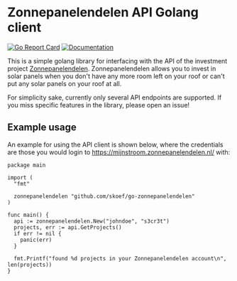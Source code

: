 # Zonnepanelendelen API Golang client

[![Go Report Card](https://goreportcard.com/badge/github.com/skoef/go-zonnepanelendelen)](https://goreportcard.com/report/github.com/skoef/go-zonnepanelendelen) [![Documentation](https://godoc.org/github.com/skoef/go-zonnepanelendelen?status.svg)](http://godoc.org/github.com/skoef/go-zonnepanelendelen)

This is a simple golang library for interfacing with the API of the investment project [Zonnepanelendelen](https://zonnepanelendelen.nl). Zonnepanelendelen allows you to invest in solar panels when you don't have any more room left on your roof or can't put any solar panels on your roof at all.

For simplicity sake, currently only several API endpoints are supported. If you miss specific features in the library, please open an issue!

## Example usage

An example for using the API client is shown below, where the credentials are those you would login to https://mijnstroom.zonnepanelendelen.nl/ with:

```golang
package main

import (
  "fmt"

  zonnepanelendelen "github.com/skoef/go-zonnepanelendelen"
)

func main() {
  api := zonnepanelendelen.New("johndoe", "s3cr3t")
  projects, err := api.GetProjects()
  if err != nil {
    panic(err)
  }

  fmt.Printf("found %d projects in your Zonnepanelendelen account\n", len(projects))
}
```
